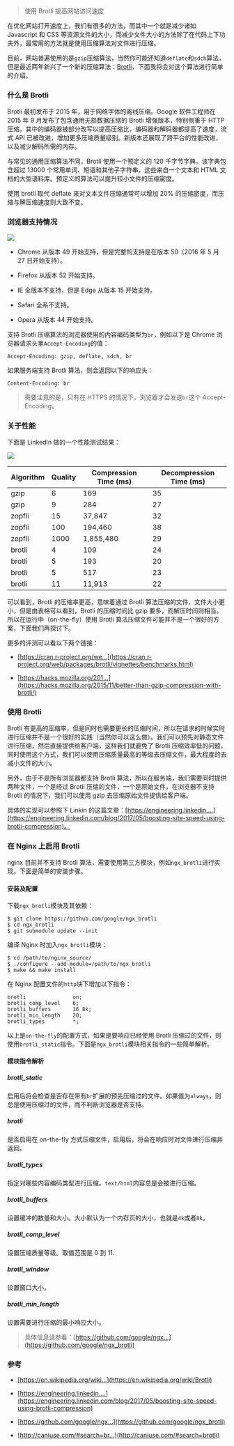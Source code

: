 > 使用 Brotli 提高网站访问速度

在优化网站打开速度上，我们有很多的方法，而其中一个就是减少诸如 Javascript 和 CSS 等资源文件的大小，而减少文件大小的方法除了在代码上下功夫外，最常用的方法就是使用压缩算法对文件进行压缩。

目前，网站普遍使用的是`gzip`压缩算法，当然你可能还知道`deflate`和`sdch`算法，但是最近两年新兴了一个新的压缩算法：[Brotli](https://en.wikipedia.org/wiki/Brotli)，下面我将会对这个算法进行简单的介绍。

### 什么是 Brotli

Brotli 最初发布于 2015 年，用于网络字体的离线压缩。Google 软件工程师在 2015 年 9 月发布了包含通用无损数据压缩的 Brotli 增强版本，特别侧重于 HTTP 压缩。其中的编码器被部分改写以提高压缩比，编码器和解码器都提高了速度，流式 API 已被改进，增加更多压缩质量级别。新版本还展现了跨平台的性能改进，以及减少解码所需的内存。

与常见的通用压缩算法不同，Brotli 使用一个预定义的 120 千字节字典。该字典包含超过 13000 个常用单词、短语和其他子字符串，这些来自一个文本和 HTML 文档的大型语料库。预定义的算法可以提升较小文件的压缩密度。

使用 brotli 取代 deflate 来对文本文件压缩通常可以增加 20% 的压缩密度，而压缩与解压缩速度则大致不变。

### 浏览器支持情况

![](https://raw.sevencdn.com/lper/document/master/img/196812783-5913d017054ae_articlex.png)

*   Chrome 从版本 49 开始支持，但是完整的支持是在版本 50（2016 年 5 月 27 日开始支持）。
    
*   Firefox 从版本 52 开始支持。
    
*   IE 全版本不支持，但是 Edge 从版本 15 开始支持。
    
*   Safari 全系不支持。
    
*   Opera 从版本 44 开始支持。
    

支持 Brotli 压缩算法的浏览器使用的内容编码类型为`br`，例如以下是 Chrome 浏览器请求头里`Accept-Encoding`的值：

```
Accept-Encoding: gzip, deflate, sdch, br
```

如果服务端支持 Brotli 算法，则会返回以下的响应头：

```
Content-Encoding: br
```

> 需要注意的是，只有在 HTTPS 的情况下，浏览器才会发送`br`这个 Accept-Encoding。

### 关于性能

下面是 LinkedIn 做的一个性能测试结果：

![](https://raw.sevencdn.com/lper/document/master/img/1954126711-5916930f96151_articlex.png)

<table><thead><tr><th>Algorithm</th><th>Quality</th><th>Compression Time (ms)</th><th>Decompression Time (ms)</th></tr></thead><tbody><tr><td>gzip</td><td>6</td><td>169</td><td>35</td></tr><tr><td>gzip</td><td>9</td><td>284</td><td>27</td></tr><tr><td>zopfli</td><td>15</td><td>37,847</td><td>32</td></tr><tr><td>zopfli</td><td>100</td><td>194,460</td><td>38</td></tr><tr><td>zopfli</td><td>1000</td><td>1,855,480</td><td>29</td></tr><tr><td>brotli</td><td>4</td><td>109</td><td>24</td></tr><tr><td>brotli</td><td>5</td><td>193</td><td>20</td></tr><tr><td>brotli</td><td>5</td><td>517</td><td>23</td></tr><tr><td>brotli</td><td>11</td><td>11,913</td><td>22</td></tr></tbody></table>

可以看到，Brotli 的压缩率更高，意味着通过 Brotli 算法压缩的文件，文件大小更小，但是由表格可以看到，Brotli 的压缩时间比 gzip 要多，而解压时间则相当。所以在运行中（on-the-fly）使用 Brotli 算法压缩文件可能并不是一个很好的方案，下面我们再探讨下。

更多的评测可以看以下两个链接：

*   [](https://cran.r-project.org/web/packages/brotli/vignettes/benchmarks.html)[https://cran.r-project.org/we...](https://cran.r-project.org/web/packages/brotli/vignettes/benchmarks.html)
    
*   [](https://hacks.mozilla.org/2015/11/better-than-gzip-compression-with-brotli/)[https://hacks.mozilla.org/201...](https://hacks.mozilla.org/2015/11/better-than-gzip-compression-with-brotli/)
    

### 使用 Brotli

Brotli 有更高的压缩率，但是同时也需要更长的压缩时间，所以在请求的时候实时进行压缩并不是一个很好的实践（当然你可以这么做）。我们可以预先对静态文件进行压缩，然后直接提供给客户端，这样我们就避免了 Brotli 压缩效率低的问题，同时使用这个方式，我们可以使用压缩质量最高的等级去压缩文件，最大程度的去减小文件的大小。

另外，由于不是所有浏览器都支持 Brotli 算法，所以在服务端，我们需要同时提供两种文件，一个是经过 Brotli 压缩的文件，一个是原始文件，在浏览器不支持 Brotli 的情况下，我们可以使用 gzip 去压缩原始文件提供给客户端。

具体的实现可以参照下 Linkin 的这篇文章：[](https://engineering.linkedin.com/blog/2017/05/boosting-site-speed-using-brotli-compression)[https://engineering.linkedin....](https://engineering.linkedin.com/blog/2017/05/boosting-site-speed-using-brotli-compression)。

### 在 Nginx 上启用 Brotli

nginx 目前并不支持 Brotli 算法，需要使用第三方模块，例如`ngx_brotli`进行实现。下面是简单的安装步骤。

#### 安装及配置

下载`ngx_brotli`模块及其依赖：

```
$ git clone https://github.com/google/ngx_brotli
$ cd ngx_brotli
$ git submodule update --init
```

编译 Nginx 时加入`ngx_brotli`模块：

```
$ cd /path/to/nginx_source/
$ ./configure --add-module=/path/to/ngx_brotli
$ make && make install
```

在 Nginx 配置文件的`http`块下增加以下指令：

```
brotli               on;  
brotli_comp_level    6;  
brotli_buffers       16 8k;  
brotli_min_length    20;  
brotli_types         *;
```

以上是`on-the-fly`的配置方式，如果是要响应已经使用 Brotli 压缩过的文件，则使用`brotli_static`指令。下面是`ngx_brotli`模块相关指令的一些简单解析。

#### 模块指令解析

##### brotli_static

启用后将会检查是否存在带有`br`扩展的预先压缩过的文件。如果值为`always`，则总是使用压缩过的文件，而不判断浏览器是否支持。

##### brotli

是否启用在 on-the-fly 方式压缩文件，启用后，将会在响应时对文件进行压缩并返回。

##### brotli_types

指定对哪些内容编码类型进行压缩。`text/html`内容总是会被进行压缩。

##### brotli_buffers

设置缓冲的数量和大小。大小默认为一个内存页的大小，也就是`4k`或者`8k`。

##### brotli_comp_level

设置压缩质量等级。取值范围是 0 到 11.

##### brotli_window

设置窗口大小。

##### brotli_min_length

设置需要进行压缩的最小响应大小。

> 具体信息请参看：[](https://github.com/google/ngx_brotli)[https://github.com/google/ngx...](https://github.com/google/ngx_brotli)

### 参考

*   [](https://en.wikipedia.org/wiki/Brotli)[https://en.wikipedia.org/wiki...](https://en.wikipedia.org/wiki/Brotli)
    
*   [](https://engineering.linkedin.com/blog/2017/05/boosting-site-speed-using-brotli-compression)[https://engineering.linkedin....](https://engineering.linkedin.com/blog/2017/05/boosting-site-speed-using-brotli-compression)
    
*   [](https://github.com/google/ngx_brotli)[https://github.com/google/ngx...](https://github.com/google/ngx_brotli)
    
*   [](http://caniuse.com/#search=brotli)[http://caniuse.com/#search=br...](http://caniuse.com/#search=brotli)